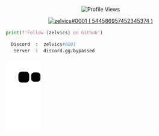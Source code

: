  <p align="center"> <img src="https://komarev.com/ghpvc/?username=zelvics" alt="Profile Views" /> </p>  

<p align="center">
  <a href="https://discord.com/users/456857241593708554">
     <img src="https://discord.c99.nl/widget/theme-4/544586957452345374.png" alt="zelvics#0001 ( 544586957452345374 )"/>
       </a>
</p>

```python
print(f'Follow {zelvics} on Github')
```

```python
  Discord  :  zelvics#0001 
   Server  :  discord.gg/bypassed
```

<a href="https://discord.gg/bypassed" target="_blank"><img src="https://github.com/AstraaDev/AstraaDev/blob/output/github-contribution-grid-snake.svg" alt="snake"></a>
